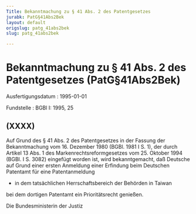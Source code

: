 ```yaml
---
Title: Bekanntmachung zu § 41 Abs. 2 des Patentgesetzes
jurabk: PatG§41Abs2Bek
layout: default
origslug: patg_41abs2bek
slug: patg_41abs2bek

---
```


# Bekanntmachung zu § 41 Abs. 2 des Patentgesetzes (PatG§41Abs2Bek)

Ausfertigungsdatum
:   1995-01-01

Fundstelle
:   BGBl I: 1995, 25



## (XXXX)

Auf Grund des § 41 Abs. 2 des Patentgesetzes in der Fassung der Bekanntmachung vom 16. Dezember 1980 (BGBl. 1981 I S. 1), der durch Artikel 13 Abs. 1 des Markenrechtsreformgesetzes vom 25. Oktober 1994 (BGBl. I S. 3082) eingefügt worden ist, wird bekanntgemacht, daß Deutsche auf Grund einer ersten Anmeldung einer Erfindung beim Deutschen Patentamt für eine Patentanmeldung

*   in dem tatsächlichen Herrschaftsbereich der Behörden in Taiwan



bei dem dortigen Patentamt ein Prioritätsrecht genießen.

Die Bundesministerin der Justiz

